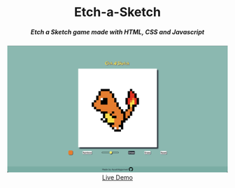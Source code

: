 <div align='center'>
  <h1>Etch-a-Sketch</h1>
  <h5>Etch a Sketch game made with HTML, CSS and Javascript</h5>
  <img src='preview.png'>
  <a href="https://ayushaggxrwal.github.io/Etch-a-Sketch/">Live Demo</a>
</div>
